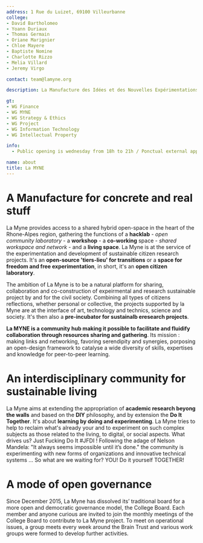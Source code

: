 ```yaml
---
address: 1 Rue du Luizet, 69100 Villeurbanne
college:
- David Bartholomeo
- Yoann Duriaux
- Thomas Germain
- Oriane Marignier
- Chloe Mayere
- Baptiste Nomine
- Charlotte Rizzo
- Melia Villard
- Jeremy Virgo

contact: team@lamyne.org

description: La Manufacture des Idées et des Nouvelles Expérimentations

gt:
- WG Finance
- WG MYNE
- WG Strategy & Ethics
- WG Project
- WG Information Technology
- WG Intellectual Property

info:
  - Public opening is wednesday from 18h to 21h / Ponctual external appointments are from monday to thursday from 14h to 18h / Project leaders and teams can access at any moment

name: about
title: La MYNE
---
```

# A Manufacture for concrete and real stuff

La Myne provides access to a shared hybrid open-space in the heart of the Rhone-Alpes region, gathering the functions of a **hacklab** - *open community laboratory* - a **workshop** - a **co-working** space - *shared workspace and network* - and a **living space**. La Myne is at the service of the experimentation and development of  sustainable citizen research projects. It's an **open-source 'tiers-lieu' for transitions** or a **space for freedom and free experimentation**, in short, it's an **open citizen laboratory**.

The ambition of La Myne is to be a natural platform for sharing, collaboration and co-construction of expeirmental and research sustainable project by and for the civil society. Combining all types of citizens reflections, whether personal or collective, the projects supported by la Myne are at the interface of art, technology and technics, science and society. It's then also a **pre-incubator for sustainalb eresearch projects**.

**La MYNE is a community hub making it possible to facilitate and fluidify collaboration through resources sharing and gathering**. Its mission : making links and networking, favoring serendipity and synergies, porposing an open-design framework to catalyse a wide diversity of skills, expertises and knowledge for peer-to-peer learning.

# An interdisciplinary community for sustainable living

La Myne aims at extending the appropriation of **academic research beyong the walls** and based on the **DIY** philosophy, and by extension the **Do It Together**. It's about **learning by doing and experimenting**. La Myne tries to help to reclaim what's already your and to experiment on such complex subjects as those related to the living, to digital, or social aspects.
What drives us? Just Fucking Do It #JFDI ! Following the adage of Nelson Mandela: "It always seems impossible until it’s done." the community is experimenting with new forms of organizations and innovative technical systems ... So what are we waiting for? YOU! Do it yourself TOGETHER!

# A mode of open governance
Since December 2015, La Myne has dissolved its’ traditional board for a more open and democratic governance model, the College Board. Each member and anyone curious are invited to join the monthly meetings of the College Board to contribute to La Myne project. To meet on operational issues, a group meets every week around the Brain Trust and various work groups were formed to develop further activities.
